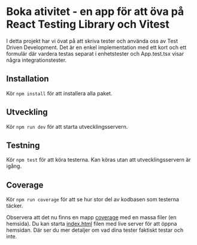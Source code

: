 # Boka ativitet - en app för att öva på React Testing Library och Vitest

I detta projekt har vi övat på att skriva tester och använda oss av Test Driven Development. Det är en enkel implementation med ett kort och ett formulär där vardera testas separat i enhetstester och App.test.tsx visar några integrationstester.

## Installation

Kör `npm install` för att installera alla paket.

## Utveckling

Kör `npm run dev` för att starta utvecklingsservern.

## Testning

Kör `npm test` för att köra testerna. Kan köras utan att utvecklingsservern är igång.

## Coverage

Kör `npm run coverage` för att se hur stor del av kodbasen som testerna täcker.

Observera att det nu finns en mapp [coverage](./coverage) med en massa filer (en hemsida). Du kan starta [index.html](./coverage/index.html) filen med live server för att öppna hemsidan. Där ser du mer detaljer om vad dina tester faktiskt testar och inte.
